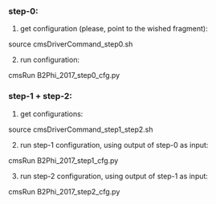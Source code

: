 ### step-0:

1) get configuration (please, point to the wished fragment):

source cmsDriverCommand_step0.sh

2) run configuration:

cmsRun B2Phi_2017_step0_cfg.py


### step-1 + step-2:

1) get configurations:

source cmsDriverCommand_step1_step2.sh

2) run step-1 configuration, using output of step-0 as input:

cmsRun B2Phi_2017_step1_cfg.py

3) run step-2 configuration, using output of step-1 as input:

cmsRun B2Phi_2017_step2_cfg.py


